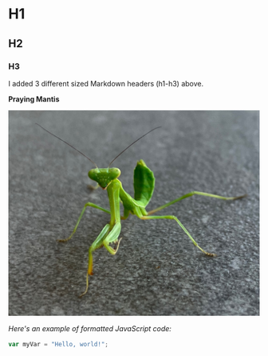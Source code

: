 # H1
## H2
### H3

I added 3 different sized Markdown headers (h1-h3) above.

**Praying Mantis**

![image of a praying mantis](https://github.com/jakebytes/using-markdown/blob/main/praying_mantis.jpeg)

*Here's an example of formatted JavaScript code:*

``` javascript
var myVar = "Hello, world!";
```
